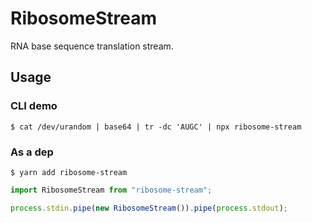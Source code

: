 # RibosomeStream

RNA base sequence translation stream.

## Usage

### CLI demo

```shell
$ cat /dev/urandom | base64 | tr -dc 'AUGC' | npx ribosome-stream
```

### As a dep

```shell
$ yarn add ribosome-stream
```

```typescript
import RibosomeStream from "ribosome-stream";

process.stdin.pipe(new RibosomeStream()).pipe(process.stdout);
```
